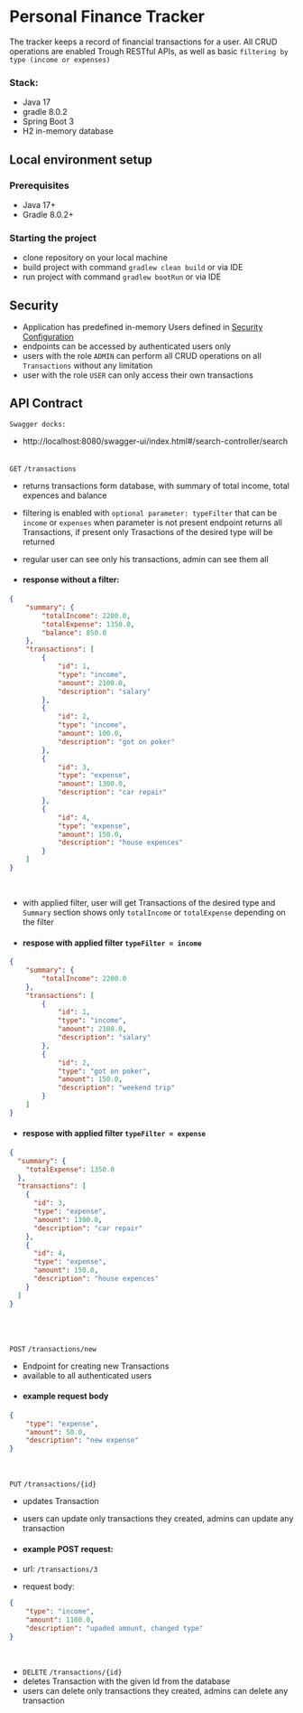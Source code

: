 # Personal Finance Tracker
The tracker keeps a record of financial transactions for a user. 
All CRUD operations are enabled Trough RESTful APIs, as well as basic `filtering by type (income or expenses)`


### Stack:
- Java 17
- gradle 8.0.2
- Spring Boot 3
- H2 in-memory database



## Local environment setup

### Prerequisites
* Java 17+
* Gradle 8.0.2+

### Starting the project
- clone repository on your local machine
- build project with command `gradlew clean build` or via IDE
- run project with command `gradlew bootRun` or via IDE

## Security

- Application has predefined in-memory Users defined in [Security Configuration](https://github.com/Jovisa/personal-finance-tracker/blob/security/src/main/java/com/tw/personalfinancetracker/config/SecurityConfiguration.java)
- endpoints can be accessed by authenticated users only
- users with the role `ADMIN` can perform all CRUD operations on all `Transactions` without any limitation
- user with the role `USER` can only access their own transactions



## API Contract

`Swagger docks:`
- http://localhost:8080/swagger-ui/index.html#/search-controller/search
</br><br>

`GET` `/transactions`<br>
- returns transactions form database, with summary of total income, total expences and balance
- filtering is enabled with `optional parameter: typeFilter` that can be `income` or `expenses` 
when parameter is not present endpoint returns all Transactions, if present only Trasactions of the desired type will be returned
- regular user can see only his transactions, admin can see them all

- #### response without a filter:

```json
{
    "summary": {
        "totalIncome": 2200.0,
        "totalExpense": 1350.0,
        "balance": 850.0
    },
    "transactions": [
        {
            "id": 1,
            "type": "income",
            "amount": 2100.0,
            "description": "salary"
        },
        {
            "id": 2,
            "type": "income",
            "amount": 100.0,
            "description": "got on poker"
        },
        {
            "id": 3,
            "type": "expense",
            "amount": 1300.0,
            "description": "car repair"
        },
        {
            "id": 4,
            "type": "expense",
            "amount": 150.0,
            "description": "house expences"
        }
    ]
}
```
<br>

- with applied filter, user will get Transactions of the desired type and `Summary` section shows only `totalIncome` or `totalExpense` depending on the filter
- #### respose with applied filter  `typeFilter = income` 
```json
{
    "summary": {
        "totalIncome": 2200.0
    },
    "transactions": [
        {
            "id": 1,
            "type": "income",
            "amount": 2100.0,
            "description": "salary"
        },
        {
            "id": 2,
            "type": "got on poker",
            "amount": 150.0,
            "description": "weekend trip"
        }
    ]
}
```

- #### respose with applied filter  `typeFilter = expense`
```json
{
  "summary": {
    "totalExpense": 1350.0
  },
  "transactions": [
    {
      "id": 3,
      "type": "expense",
      "amount": 1300.0,
      "description": "car repair"
    },
    {
      "id": 4,
      "type": "expense",
      "amount": 150.0,
      "description": "house expences"
    }
  ]
}
```
<br><br>

`POST` `/transactions/new`
- Endpoint for creating new Transactions
- available to all authenticated users
- #### example request body
```json
{
    "type": "expense",
    "amount": 50.0,
    "description": "new expense"
}
```
<br>

`PUT` `/transactions/{id}`
- updates Transaction
- users can update only transactions they created, admins can update any transaction
- #### example POST request:

- url: `/transactions/3`
- request body:
```json
{
    "type": "income",
    "amount": 1100.0,
    "description": "upaded amount, changed type"
}
```
<br>

- `DELETE` `/transactions/{id}`
- deletes Transaction with the given Id from the database
- users can delete only transactions they created, admins can delete any transaction





